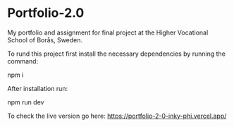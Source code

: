 # Portfolio-2.0

My portfolio and assignment for final project at the Higher Vocational School of Borås, Sweden.

To rund this project first install the necessary dependencies by running the command:

npm i

After installation run:

npm run dev

To check the live version go here: https://portfolio-2-0-inky-phi.vercel.app/
